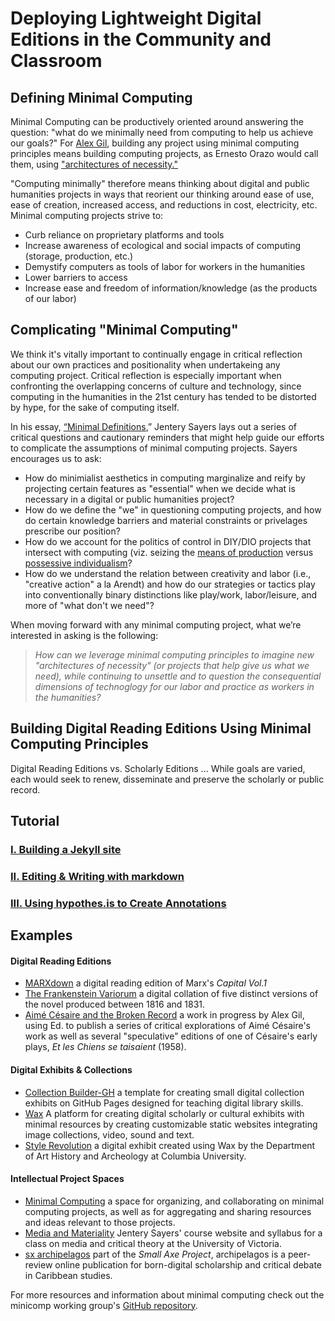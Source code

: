 # Deploying Lightweight Digital Editions in the Community and Classroom 

## Defining Minimal Computing
Minimal Computing can be productively oriented around answering the question: "what do we minimally need from computing to help us achieve our goals?" For [Alex Gil](http://go-dh.github.io/mincomp/thoughts/2015/05/21/user-vs-learner/), building any project using minimal computing principles means building computing projects, as Ernesto Orazo would call them, using ["architectures of necessity."](http://architectureofnecessity.com/)

"Computing minimally" therefore means thinking about digital and public humanities projects in ways that reorient our thinking around ease of use, ease of creation, increased access, and reductions in cost, electricity, etc. Minimal computing projects strive to:

* Curb reliance on proprietary platforms and tools
* Increase awareness of ecological and social impacts of computing (storage, production, etc.)
* Demystify computers as tools of labor for workers in the humanities
* Lower barriers to access
* Increase ease and freedom of information/knowledge (as the products of our labor)

## Complicating "Minimal Computing"

We think it's vitally important to continually engage in critical reflection about our own practices and positionality when undertakeing any computing project. Critical reflection is especially important when confronting the overlapping concerns of culture and technology, since computing in the humanities in the 21st century has tended to be distorted by hype, for the sake of computing itself.

In his essay, [“Minimal Definitions](http://go-dh.github.io/mincomp/thoughts/2016/10/02/minimal-definitions/),” Jentery Sayers lays out a series of critical questions and cautionary reminders that might help guide our efforts to complicate the assumptions of minimal computing projects. Sayers encourages us to ask:

* How do minimialist aesthetics in computing marginalize and reify by projecting certain features as "essential" when we decide what is necessary in a digital or public humanities project? 
* How do we define the "we" in questioning computing projects, and how do certain knowledge barriers and material constraints or privelages prescribe our position?
* How do we account for the politics of control in DIY/DIO projects that intersect with computing (viz. seizing the [means of production](https://marxdown.github.io/texts/ch01/#the-two-factors-of-a-commodity-use-value-and-value--the-substance-of-value-and-the-magnitude-of-value) versus [possessive individualism](https://en.wikipedia.org/wiki/C._B._Macpherson#Political_theories)?
* How do we understand the relation between creativity and labor (i.e., "creative action" a la Arendt) and how do our strategies or tactics play into conventionally binary distinctions like play/work, labor/leisure, and more of "what don't we need"?

When moving forward with any minimal computing project, what we’re interested in asking is the following: 

>*How can we leverage minimal computing principles to imagine new "architectures of necessity" (or projects that help give us what we need), while continuing to unsettle and to question the consequential dimensions of technoglogy for our labor and practice as workers in the humanities?*


## Building Digital Reading Editions Using Minimal Computing Principles

Digital Reading Editions vs. Scholarly Editions ... While goals are varied, each would seek to renew, disseminate and preserve  the scholarly or public record.

## Tutorial

### [I. Building a Jekyll site](/praxis-session/jekyll)

### [II. Editing & Writing with markdown](/praxis-session/markdown)

### [III. Using hypothes.is to Create Annotations](/praxis-session/hypothesis)

## Examples

#### Digital Reading Editions
* [MARXdown](https://MARXdown.github.io) a digital reading edition of Marx's *Capital Vol.1*
* [The Frankenstein Variorum](https://pghfrankenstein.github.io/Pittsburgh_Frankenstein/) a digital collation of five distinct versions of the novel produced between 1816 and 1831. 
* [Aimé Césaire and the Broken Record](https://via.hypothes.is/http://record.elotroalex.com/) a work in progress by Alex Gil, using Ed. to publish a series of critical explorations of Aimé Césaire's work as well as several "speculative" editions of one of Césaire's early plays, *Et les Chiens se taisaient* (1958).

#### Digital Exhibits & Collections
* [Collection Builder-GH](https://collectionbuilder.github.io/collectionbuilder-gh/) a template for creating small digital collection exhibits on GitHub Pages designed for teaching digital library skills.
* [Wax](https://minicomp.github.io/wax/) A platform for creating digital scholarly or cultural exhibits with minimal resources by creating customizable static websites integrating image collections, video, sound and text.
* [Style Revolution](https://stylerevolution.github.io/) a digital exhibit created using Wax by the Department of Art History and Archeology at Columbia University.

#### Intellectual Project Spaces
* [Minimal Computing](http://go-dh.github.io/mincomp/) a space for organizing, and collaborating on minimal computing projects, as well as for aggregating and sharing resources and ideas relevant to those projects.
* [Media and Materiality](https://jentery.github.io/cspt500/) Jentery Sayers' course website and syllabus for a class on media and critical theory at the University of Victoria.
* [sx archipelagos](http://smallaxe.net/sxarchipelagos/) part of the *Small Axe Project*, archipelagos is a peer-review online publication for born-digital scholarship and critical debate in Caribbean studies.

For more resources and information about minimal computing check out the minicomp working group's [GitHub repository](https://github.com/minicomp).

